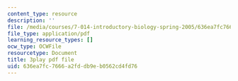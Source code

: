 ```yaml
---
content_type: resource
description: ''
file: /media/courses/7-014-introductory-biology-spring-2005/636ea7fc7666a2fddb9eb0562cd4fd76_Uf7qNWklQkE.pdf
file_type: application/pdf
learning_resource_types: []
ocw_type: OCWFile
resourcetype: Document
title: 3play pdf file
uid: 636ea7fc-7666-a2fd-db9e-b0562cd4fd76
---
```

